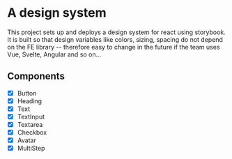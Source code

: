 # A design system

This project sets up and deploys a design system for react using storybook. It is built so that design variables like colors, sizing, spacing do not depend on the FE library -- therefore easy to change in the future if the team uses Vue, Svelte, Angular and so on...

## Components

- [X] Button
- [x] Heading
- [x] Text
- [x] TextInput
- [x] Textarea
- [x] Checkbox
- [x] Avatar
- [x] MultiStep
